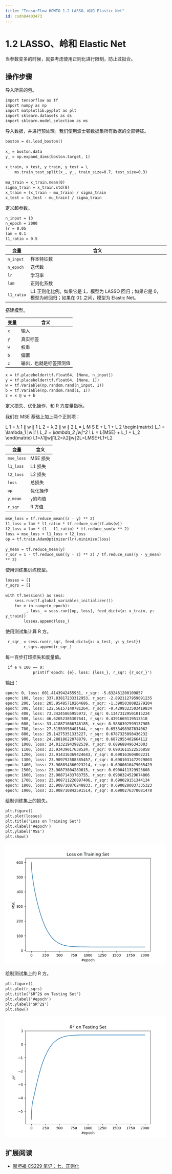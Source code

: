 ```yaml
---
title: "TensorFlow HOWTO 1.2 LASSO、岭和 Elastic Net"
id: csdn84403473
---
```


# 1.2 LASSO、岭和 Elastic Net

当参数变多的时候，就要考虑使用正则化进行限制，防止过拟合。

## 操作步骤

导入所需的包。

```
import tensorflow as tf
import numpy as np
import matplotlib.pyplot as plt
import sklearn.datasets as ds
import sklearn.model_selection as ms 
```

导入数据，并进行预处理。我们使用波士顿数据集所有数据的全部特征。

```
boston = ds.load_boston()

x_ = boston.data
y_ = np.expand_dims(boston.target, 1)

x_train, x_test, y_train, y_test = \
    ms.train_test_split(x_, y_, train_size=0.7, test_size=0.3)

mu_train = x_train.mean(0)
sigma_train = x_train.std(0)
x_train = (x_train - mu_train) / sigma_train
x_test = (x_test - mu_train) / sigma_train 
```

定义超参数。

```
n_input = 13
n_epoch = 2000
lr = 0.05
lam = 0.1
l1_ratio = 0.5 
```

| 变量 | 含义 |
| --- | --- |
| `n_input` | 样本特征数 |
| `n_epoch` | 迭代数 |
| `lr` | 学习率 |
| `lam` | 正则化系数 |
| `l1_ratio` | L1 正则化比例。如果它是 1，模型为 LASSO 回归；如果它是 0，模型为岭回归；如果在 01 之间，模型为 Elastic Net。 |

搭建模型。

| 变量 | 含义 |
| --- | --- |
| `x` | 输入 |
| `y` | 真实标签 |
| `w` | 权重 |
| `b` | 偏置 |
| `z` | 输出，也就是标签预测值 |

```
x = tf.placeholder(tf.float64, [None, n_input])
y = tf.placeholder(tf.float64, [None, 1])
w = tf.Variable(np.random.rand(n_input, 1))
b = tf.Variable(np.random.rand(1, 1))
z = x @ w + b 
```

定义损失、优化操作、和 R 方度量指标。

我们在 MSE 基础上加上两个正则项：

L 1 = λ 1 ∥ w ∥ 1 L 2 = λ 2 ∥ w ∥ 2 L = L M S E + L 1 + L 2 \begin{matrix} L_1 = \lambda_1 \|w\|_1 \\ L_2 = \lambda_2 \|w\|^2 \\ L = L_{MSE} + L_1 + L_2 \end{matrix} L1​=λ1​∥w∥1​L2​=λ2​∥w∥2L=LMSE​+L1​+L2​​

| 变量 | 含义 |
| --- | --- |
| `mse_loss` | MSE 损失 |
| `l1_loss` | L1 损失 |
| `l2_loss` | L2 损失 |
| `loss` | 总损失 |
| `op` | 优化操作 |
| `y_mean` | `y`的均值 |
| `r_sqr` | R 方值 |

```
mse_loss = tf.reduce_mean((z - y) ** 2)
l1_loss = lam * l1_ratio * tf.reduce_sum(tf.abs(w))
l2_loss = lam * (1 - l1_ratio) * tf.reduce_sum(w ** 2)
loss = mse_loss + l1_loss + l2_loss
op = tf.train.AdamOptimizer(lr).minimize(loss)

y_mean = tf.reduce_mean(y)
r_sqr = 1 - tf.reduce_sum((y - z) ** 2) / tf.reduce_sum((y - y_mean) ** 2) 
```

使用训练集训练模型。

```
losses = []
r_sqrs = []

with tf.Session() as sess:
    sess.run(tf.global_variables_initializer())
    for e in range(n_epoch):
        _, loss_ = sess.run([op, loss], feed_dict={x: x_train, y: y_train})
        losses.append(loss_) 
```

使用测试集计算 R 方。

```
 r_sqr_ = sess.run(r_sqr, feed_dict={x: x_test, y: y_test})
        r_sqrs.append(r_sqr_) 
```

每一百步打印损失和度量值。

```
 if e % 100 == 0:
            print(f'epoch: {e}, loss: {loss_}, r_sqr: {r_sqr_}') 
```

输出：

```
epoch: 0, loss: 601.4143942455931, r_sqr: -5.632461200109857
epoch: 100, loss: 337.83817233312953, r_sqr: -2.8921127959091235
epoch: 200, loss: 205.95485710264686, r_sqr: -1.3905038082279204
epoch: 300, loss: 122.56157140781264, r_sqr: -0.4299323503419834
epoch: 400, loss: 73.34245865955972, r_sqr: 0.13473129501015224
epoch: 500, loss: 46.62652385307641, r_sqr: 0.4391669119513518
epoch: 600, loss: 33.418871666746185, r_sqr: 0.5880392599137905
epoch: 700, loss: 27.51559958401544, r_sqr: 0.6533498987634062
epoch: 800, loss: 25.14275351335227, r_sqr: 0.6787325098436232
epoch: 900, loss: 24.28818622078879, r_sqr: 0.6872955402664112
epoch: 1000, loss: 24.01321943982539, r_sqr: 0.689688496343003
epoch: 1100, loss: 23.93439017638524, r_sqr: 0.6901611522536858
epoch: 1200, loss: 23.914316369424643, r_sqr: 0.690163604062231
epoch: 1300, loss: 23.909792588385457, r_sqr: 0.6901031472929803
epoch: 1400, loss: 23.908894366923214, r_sqr: 0.6900616479035429
epoch: 1500, loss: 23.90873804289015, r_sqr: 0.6900411329923608
epoch: 1600, loss: 23.90871433783755, r_sqr: 0.6900324529674866
epoch: 1700, loss: 23.908711226897406, r_sqr: 0.690029151344134
epoch: 1800, loss: 23.908710876248833, r_sqr: 0.6900280037335323
epoch: 1900, loss: 23.908710842591514, r_sqr: 0.6900276378081478 
```

绘制训练集上的损失。

```
plt.figure()
plt.plot(losses)
plt.title('Loss on Training Set')
plt.xlabel('#epoch')
plt.ylabel('MSE')
plt.show() 
```

![](../img/938eb9ac1f01b1b67ed8570673126d21.png)

绘制测试集上的 R 方。

```
plt.figure()
plt.plot(r_sqrs)
plt.title('$R^2$ on Testing Set')
plt.xlabel('#epoch')
plt.ylabel('$R^2$')
plt.show() 
```

![](../img/c4aefab54608bde94e0d520602c398a8.png)

## 扩展阅读

*   [斯坦福 CS229 笔记：七、正则化](http://www.ai-start.com/ml2014/html/week3.html#header-n160)